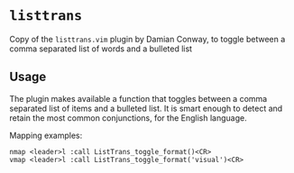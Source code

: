 # `listtrans`

Copy of the `listtrans.vim` plugin by Damian Conway, to toggle between a comma separated list of words and a bulleted list

## Usage

The plugin makes available a function that toggles between a comma separated list of items and a bulleted list. It is smart enough to detect and retain the most common conjunctions, for the English language.

Mapping examples:

	nmap <leader>l :call ListTrans_toggle_format()<CR>
	vmap <leader>l :call ListTrans_toggle_format('visual')<CR>
